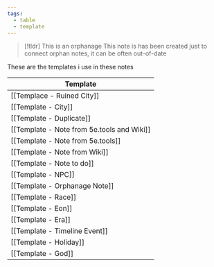 ```yaml
---
tags:
  - table
  - template
---
```

> [!tldr] This is an orphanage
> This note is has been created just to connect orphan notes, it can be often out-of-date

These are the templates i use in these notes

| Template |
| ---- |
| [[Templace - Ruined City]] |
| [[Template - City]] |
| [[Template - Duplicate]] |
| [[Template - Note from  5e.tools and Wiki]] |
| [[Template - Note from 5e.tools]] |
| [[Template - Note from Wiki]] |
| [[Template - Note to do]] |
| [[Template - NPC]] |
| [[Template - Orphanage Note]] |
| [[Template - Race]] |
| [[Template - Eon]] |
| [[Template - Era]] |
| [[Template - Timeline Event]] |
| [[Template - Holiday]] |
| [[Template - God]] |
